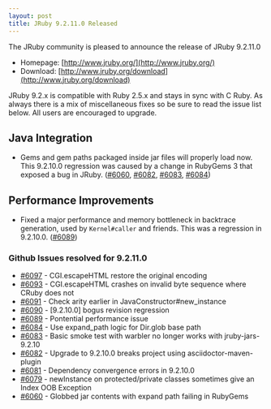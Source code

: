 ```yaml
---
layout: post
title: JRuby 9.2.11.0 Released
---
```

The JRuby community is pleased to announce the release of JRuby 9.2.11.0

- Homepage: [http://www.jruby.org/](http://www.jruby.org/)
- Download: [http://www.jruby.org/download](http://www.jruby.org/download)

JRuby 9.2.x is compatible with Ruby 2.5.x and stays in sync with C Ruby.  As always there is a mix of miscellaneous fixes so be sure to read the issue list below.  All users are encouraged to upgrade.

Java Integration
----------------

* Gems and gem paths packaged inside jar files will properly load now. This 9.2.10.0 regression was caused by a change in RubyGems 3 that exposed a bug in JRuby. ([#6060](https://github.com/jruby/jruby/issues/6060), [#6082](https://github.com/jruby/jruby/issues/6082), [#6083](https://github.com/jruby/jruby/issues/6083), [#6084](https://github.com/jruby/jruby/pull/6084))

Performance Improvements
------------------------

* Fixed a major performance and memory bottleneck in backtrace generation, used by `Kernel#caller` and friends. This was a regression in 9.2.10.0. ([#6089](https://github.com/jruby/jruby/issues/6089))

### Github Issues resolved for 9.2.11.0

<ul>
<li><a href="https://github.com/jruby/jruby/pull/6097">#6097</a> - CGI.escapeHTML restore the original encoding</li>
<li><a href="https://github.com/jruby/jruby/issues/6093">#6093</a> - CGI.escapeHTML crashes on invalid byte sequence where CRuby does not</li>
<li><a href="https://github.com/jruby/jruby/pull/6091">#6091</a> - Check arity earlier in JavaConstructor#new_instance</li>
<li><a href="https://github.com/jruby/jruby/issues/6090">#6090</a> - [9.2.10.0] bogus revision regression</li>
<li><a href="https://github.com/jruby/jruby/issues/6089">#6089</a> - Pontential performance issue</li>
<li><a href="https://github.com/jruby/jruby/pull/6084">#6084</a> - Use expand_path logic for Dir.glob base path</li>
<li><a href="https://github.com/jruby/jruby/issues/6083">#6083</a> - Basic smoke test with warbler no longer works with jruby-jars-9.2.10</li>
<li><a href="https://github.com/jruby/jruby/issues/6082">#6082</a> - Upgrade to 9.2.10.0 breaks project using asciidoctor-maven-plugin</li>
<li><a href="https://github.com/jruby/jruby/issues/6081">#6081</a> - Dependency convergence errors in 9.2.10.0</li>
<li><a href="https://github.com/jruby/jruby/issues/6079">#6079</a> - newInstance on protected/private classes sometimes give an Index OOB Exception</li>
<li><a href="https://github.com/jruby/jruby/issues/6060">#6060</a> - Globbed jar contents with expand path failing in RubyGems</li>
</ul>
